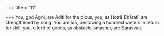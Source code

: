 +++
title = "11"

+++
You, god Agni, are Aditi for the pious; you, as Hotrā Bhāratī, are  strengthened by song.
You are Iḍā, bestowing a hundred winters in return for skill; you, o lord  of goods, as obstacle-smasher, are Sarasvatī.